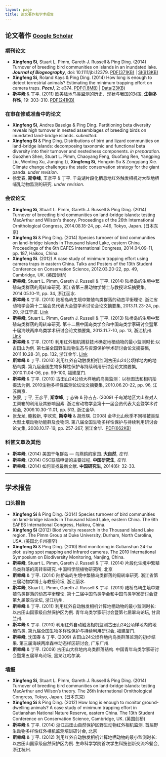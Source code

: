 ```yaml
---
layout: page
title: 论文著作和学术报告
---
```


## 论文著作 <small>[**Google Scholar**](http://scholar.google.com/citations?user=wI1qfPsAAAAJ&hl=en) </small>

### 期刊论文

-   **Xingfeng Si**, Stuart L. Pimm, Gareth J. Russell & Ping Ding. (2014) Turnover of breeding bird communities on islands in an inundated lake. ***Journal of Biogeography***, doi: 10.1111/jbi.12379. [PDF(371KB)](http://sixf.org/files/articles/Si-etal2014JB.pdf) | [SI(913KB)](http://sixf.org/files/articles/Si-etal2014JB-SI.pdf)
-   **Xingfeng Si**, Roland Kays & Ping Ding. (2014) How long is enough to detect terrestrial animals? Estimating the minimum trapping effort on camera traps. ***PeerJ***, 2: e374. [PDF(1.8MB)](http://peerj.com/articles/374.pdf) | [Data(23KB)](http://sixf.org/files/articles/Si-etal2014-data.txt)
-   **斯幸峰** & 丁平. (2011) 欧美陆地鸟类监测的历史、现状与我国的对策. **生物多样性**, 19: 303-310.    [PDF(241KB)](http://www.biodiversity-science.net/CN/article/downloadArticleFile.do?attachType=PDF&id=9518)

### 在审在修或准备中的论文

-   **Xingfeng Si**, Andres Baselga & Ping Ding. Partitioning beta diversity reveals high turnover in nested assemblages of breeding birds on inundated land-bridge islands. *submitted*.
-   **Xingfeng Si** & Ping Ding. Distributions of bird and lizard communities on land-bridge islands: decomposing taxonomic and functional beta diversity into their turnover and nestedness components. *in preparation*.
-   Guozhen Shen, Stuart L. Pimm, Chaoyang Feng, Guofang Ren, Yangping Liu, Wenting Xu, Junqing Li, **Xingfeng Si**, Hongxin Su & Zongqiang Xie. Climate change challenges the static conservation strategy for the giant panda. *under revision*.
-   徐爱春, **斯幸峰**, 王彦平 & 丁平. 千岛湖片段化栖息地红外触发相机对大型地栖哺乳动物监测的研究. *under revision*. 

### 会议论文

-   **Xingfeng Si**, Stuart L. Pimm, Gareth J. Russell & Ping Ding. (2014) Turnover of breeding bird communities on land-bridge islands: testing MacArthur and Wilson's theory. Proceedings of the 26th International Ornithological Congress, 2014.08.18-24, pp. 449, Tokyo, Japan. (日本东京)
-   **Xingfeng Si** & Ping Ding. (2014) Species turnover of bird communities on land-bridge islands in Thousand Island Lake, eastern China. Proceedings of the 6th EAFES International Congress, 2014.04.09-11, pp. 187, Haikou, China.
-   **Xingfeng Si**. (2012) A case study of minimum trapping effort using camera traps in eastern China. Talks and Posters of the 13th Student Conference on Conservation Science, 2012.03.20-22, pp. 49, Cambridge, UK. (英国剑桥)
-   **斯幸峰**, Stuart L. Pimm, Gareth J. Russell & 丁平. (2014) 陆桥岛屿生境中繁殖鸟类群落的周转率研究. 浙江省第三届动物学博士与教授论坛摘要集, 2014.05.10-11, pp. 34, 浙江丽水.
-   **斯幸峰** & 丁平. (2013) 陆桥岛屿生境中繁殖鸟类群落的动态平衡理论. 浙江省动物学会第十二届会员代表大会暨学术讨论会论文摘要集, 2013.11.23-24, pp. 29, 浙江宁波. [Link](http://cpfd.cnki.com.cn/Article/CPFDTOTAL-ZJKX201311003044.htm)
-   **斯幸峰**, Stuart L. Pimm, Gareth J. Russell & 丁平. (2013) 陆桥岛屿生境中繁殖鸟类群落的周转率研究. 第十二届中国鸟类学会和中国鸟类学家研讨会暨第十届海峡两岸鸟类学术研讨会论文摘要集, 2013.11.7-10, pp. 13, 浙江杭州. [Link](http://cpfd.cnki.com.cn/Article/CPFDTOTAL-ZJKX201311002019.htm)
-   **斯幸峰** & 丁平. (2011) 利用红外相机捕获技术确定地栖动物的最小监测时长:以古田山为例. 第七届全国野生动物生态与资源保护学术研讨会论文摘要集, 2011.10.28-31, pp. 132, 浙江金华. [Link](http://cpfd.cnki.com.cn/Article/CPFDTOTAL-ZWRQ201110002152.htm)
-   **斯幸峰** & 丁平. (2010) 利用红外自动触发相机监测古田山24公顷样地内的地栖鸟类. 第九届全国生物多样性保护与持续利用研讨会论文摘要集, 2010.11.04-06, pp. 99-100, 福建厦门.
-   **斯幸峰** & 丁平. (2010) 古田山24公顷大样地的鸟类监测：以标图法和相机拍摄法为例. 2010生物多样性监测论坛论文摘要集, 2010.06.20-22, pp. 96, 江苏南京.
-   张蒙, 丁平, 王彦平, **斯幸峰**, 丁志锋 & 孙吉吉. (2009) 千岛湖地区大山雀对人工巢箱的利用及其影响因素. 浙江省动物学会第十一届会员代表大会暨学术讨论会, 2009.10.30-11.01, pp. 513, 浙江金华.
-   张龙龙, 鲍毅新, 李欢欢, **斯幸峰** & 胡烁瑛. (2008) 金华北山秋季不同植被类型大型土壤动物功能群及食物网. 第八届全国生物多样性保护与持续利用研讨会论文集, 2008.10.17-19, pp. 257-267, 浙江金华.  [PDF(662KB)](http://sixf.org/files/articles/Zhang-etal2008.pdf)

### 科普文章及其他

-   **斯幸峰**. (2014) 美国干龟群岛 — 乌燕鸥的家园. **大自然**, *在刊*.
-   **斯幸峰**. (2014) CSC联陪申请的主要过程. **中国研究生**, *在刊*.
-   **斯幸峰**. (2014) 如何查找最新文献. **中国研究生**, 2014(6): 32-33.

--------

## 学术报告

### 口头报告

-   **Xingfeng Si** & Ping Ding. (2014) Species turnover of bird communities on land-bridge islands in Thousand Island Lake, eastern China. The 6th EAFES International Congress, Haikou, China.
-	**Xingfeng Si** (2012) Biodiversity research in the Thousand Island Lake region. The Pimm Group at Duke University, Durham, North Carolina, USA. (美国北卡州德罕)
-   **Xingfeng Si** & Ping Ding. (2010) Bird monitoring in Gutianshan 24-ha plot: using spot mapping and infrared cameras. The 2010 International Symposium on Biodiversity Monitoring, Nanjing, China.
-   **斯幸峰**, Stuart L. Pimm, Gareth J. Russell & 丁平. (2014) 片段化生境中繁殖鸟类群落的周转率研究. 中国科学院植物研究所, 北京
-   **斯幸峰** & 丁平. (2014) 陆桥岛屿生境中繁殖鸟类群落的周转率研究. 浙江省第三届动物学博士与教授论坛, 浙江丽水.
-   **斯幸峰**, Stuart L. Pimm, Gareth J. Russell & 丁平. (2013) 陆桥岛屿生境中繁殖鸟类群落的动态平衡理论. 第十二届中国鸟类学会和中国鸟类学家研讨会暨第九届翠鸟论坛, 浙江杭州.
-	**斯幸峰** & 丁平. (2011) 利用红外自动触发相机计算地栖动物的最小监测时长: 以古田山国家级自然保护区为例. 青年鸟类学家研讨会暨第七届翠鸟论坛, 甘肃兰州. 
-	**斯幸峰** & 丁平. (2010) 利用红外自动触发相机监测古田山24公顷样地内的地栖鸟类. 第九届全国生物多样性保护与持续利用研讨会, 福建厦门. 
-   **斯幸峰**, 沈国春 & 丁平. (2009) 古田山24公顷样地内鸟类群落监测的初步结果. 第三届海峡两岸森林动态样区研讨会, 广东广州. 
-   **斯幸峰** & 丁平. (2009) 古田山大样地内鸟类群落结构. 中国青年鸟类学家研讨会暨第五届翠鸟论坛, 黑龙江哈尔滨.

### 墙报

-   **Xingfeng Si**, Stuart L. Pimm, Gareth J. Russell & Ping Ding. (2014) Turnover of breeding bird communities on land-bridge islands: testing MacArthur and Wilson’s theory. The 26th International Ornithological Congress, Tokyo, Japan. (日本东京)
-   **Xingfeng Si** & Ping Ding. (2012) How long is enough to monitor ground-dwelling animals? A case study of minimum trapping effort in Gutianshan National Nature Reserve, eastern China. The 13th Student Conference on Conservation Science, Cambridge, UK. (英国剑桥)
-   **斯幸峰** & 丁平. (2014) 浙江古田山自然保护区野生动物红外相机监测. 首届野生动物多样性红外相机监测培训研讨会, 北京
-   **斯幸峰** & 丁平. (2012) 利用红外自动触发相机计算地栖动物的最小监测时长: 以古田山国家级自然保护区为例. 生命科学学院首次学生科技创新交流冷餐会, 浙江杭州.

